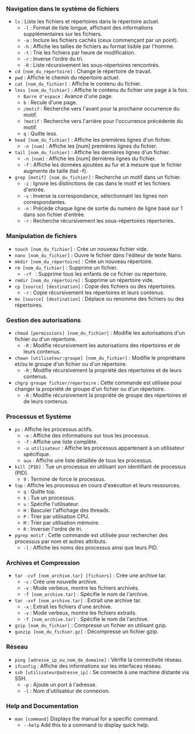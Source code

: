 ### Navigation dans le système de fichiers
- `ls` : Liste les fichiers et répertoires dans le répertoire actuel.
    - `-l` : Format de liste longue, affichant des informations supplémentaires sur les fichiers.
    - `-a` : Inclure les fichiers cachés (ceux commençant par un point).
    - `-h` : Affiche les tailles de fichiers au format lisible par l'homme.
    - `-t` : Trie les fichiers par heure de modification.
    - `-r` : Inverse l'ordre du tri.
    - `-R` : Liste récursivement les sous-répertoires rencontrés.
- `cd [nom_du_répertoire]` : Change le répertoire de travail.
- `pwd` : Affiche le chemin du répertoire actuel.
- `cat [nom_du_fichier]` : Affiche le contenu du fichier.
- `less [nom_du_fichier]` : Affiche le contenu du fichier une page à la fois.
    - `Barre d'espace` : Avance d'une page.
    - `b` : Recule d'une page.
    - `/motif` : Recherche vers l'avant pour la prochaine occurrence du motif.
    - `?motif` : Recherche vers l'arrière pour l'occurrence précédente du motif.
    - `q` : Quitte less.
- `head [nom_du_fichier]` : Affiche les premières lignes d'un fichier.
    - `-n [num]` : Affiche les [num] premières lignes du fichier.
- `tail [nom_du_fichier]` : Affiche les dernières lignes d'un fichier.
    - `-n [num]` : Affiche les [num] dernières lignes du fichier.
    - `-f` : Affiche les données ajoutées au fur et à mesure que le fichier augmente de taille (tail -f).
- `grep [motif] [nom_du_fichier]` : Recherche un motif dans un fichier.
    - `-i` : Ignore les distinctions de cas dans le motif et les fichiers d'entrée.
    - `-v` : Inverse la correspondance, sélectionnant les lignes non correspondantes.
    - `-n` : Précède chaque ligne de sortie du numéro de ligne basé sur 1 dans son fichier d'entrée.
    - `-r` : Recherche récursivement les sous-répertoires répertoriés.

### Manipulation de fichiers

- `touch [nom_du_fichier]` : Crée un nouveau fichier vide.
- `nano [nom_du_fichier]` : Ouvre le fichier dans l'éditeur de texte Nano.
- `mkdir [nom_du_répertoire]` : Crée un nouveau répertoire.
- `rm [nom_du_fichier]` : Supprime un fichier.
    - `-rf ` : Supprime tous les enfants de ce fichier ou répertoire.
- `rmdir [nom_du_répertoire]` : Supprime un répertoire vide.
- `cp [source] [destination]` : Copie des fichiers ou des répertoires.
    - `-r` : Copie récursivement les répertoires et leurs contenus.
- `mv [source] [destination]` : Déplace ou renomme des fichiers ou des répertoires.

### Gestion des autorisations

- `chmod [permissions] [nom_du_fichier]` : Modifie les autorisations d'un fichier ou d'un répertoire.
    - `-R` : Modifie récursivement les autorisations des répertoires et de leurs contenus.
- `chown [utilisateur:groupe] [nom_du_fichier]` : Modifie le propriétaire et/ou le groupe d'un fichier ou d'un répertoire.
    - `-R` : Modifie récursivement la propriété des répertoires et de leurs contenus.
- `chgrp groupe fichier/répertoire` : Cette commande est utilisée pour changer la propriété de groupe d'un fichier ou d'un répertoire.
    - `-R` : Modifie récursivement la propriété de groupe des répertoires et de leurs contenus.

### Processus et Système

- `ps` : Affiche les processus actifs.
    - `-e` : Affiche des informations sur tous les processus.
    - `-f` : Affiche une liste complète.
    - `-u utilisateur` : Affiche les processus appartenant à un utilisateur spécifique.
    - `aux` : Affiche une liste détaillée de tous les processus.
- `kill [PID]` : Tue un processus en utilisant son identifiant de processus (PID).
    - `9` : Termine de force le processus.
- `top` : Affiche les processus en cours d'exécution et leurs ressources.
    - `q` : Quitte top.
    - `k` : Tue un processus.
    - `u` : Spécifie l'utilisateur.
    - `H` : Basculer l'affichage des threads.
    - `P` : Trier par utilisation CPU.
    - `M` : Trier par utilisation mémoire.
    - `R` : Inverser l'ordre de tri.
- `pgrep motif` : Cette commande est utilisée pour rechercher des processus par nom et autres attributs.
    - `-l` : Affiche les noms des processus ainsi que leurs PID.

### Archives et Compression

- `tar -cvf [nom_archive.tar] [fichiers]` : Crée une archive tar.
    - `-c` : Crée une nouvelle archive.
    - `-v` : Mode verbeux, montre les fichiers archivés.
    - `-f [nom_archive.tar]` : Spécifie le nom de l'archive.
- `tar -xvf [nom_archive.tar]` : Extrait une archive tar.
    - `-x` : Extrait les fichiers d'une archive.
    - `-v` : Mode verbeux, montre les fichiers extraits.
    - `-f [nom_archive.tar]` : Spécifie le nom de l'archive.
- `gzip [nom_du_fichier]` : Compresse un fichier en utilisant gzip.
- `gunzip [nom_du_fichier.gz]` : Décompresse un fichier gzip.

### Réseau

- `ping [adresse_ip_ou_nom_de_domaine]` : Vérifie la connectivité réseau.
- `ifconfig` : Affiche des informations sur les interfaces réseau.
- `ssh [utilisateur@adresse_ip]` : Se connecte à une machine distante via SSH.
    - `-p` : Ajoute un port à l'adresse.
	- `-l` : Nom d'utilisateur de connexion.

### Help and Documentation

- `man [command]` Displays the manual for a specific command.
    - `--help` Add this to a command to display quick help.
